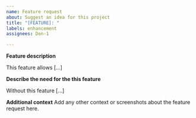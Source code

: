 ```yaml
---
name: Feature request
about: Suggest an idea for this project
title: "[FEATURE]: "
labels: enhancement
assignees: Don-1

---
```


**Feature description**

This feature allows [...]

**Describe the need for the this feature**

Without this feature [...]

**Additional context**
Add any other context or screenshots about the feature request here.
